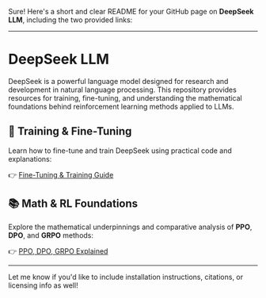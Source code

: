 Sure! Here's a short and clear README for your GitHub page on **DeepSeek LLM**, including the two provided links:

---

# DeepSeek LLM

DeepSeek is a powerful language model designed for research and development in natural language processing. This repository provides resources for training, fine-tuning, and understanding the mathematical foundations behind reinforcement learning methods applied to LLMs.

## 🔧 Training & Fine-Tuning

Learn how to fine-tune and train DeepSeek using practical code and explanations:

👉 [Fine-Tuning & Training Guide](https://mehdihosseinimoghadam.github.io/DeepSeek/deepseek-r1-training.html)

## 📚 Math & RL Foundations

Explore the mathematical underpinnings and comparative analysis of **PPO**, **DPO**, and **GRPO** methods:

👉 [PPO, DPO, GRPO Explained](https://mehdihosseinimoghadam.github.io/DeepSeek/PPO%20DPO%20GRPO.html)

---

Let me know if you'd like to include installation instructions, citations, or licensing info as well!
